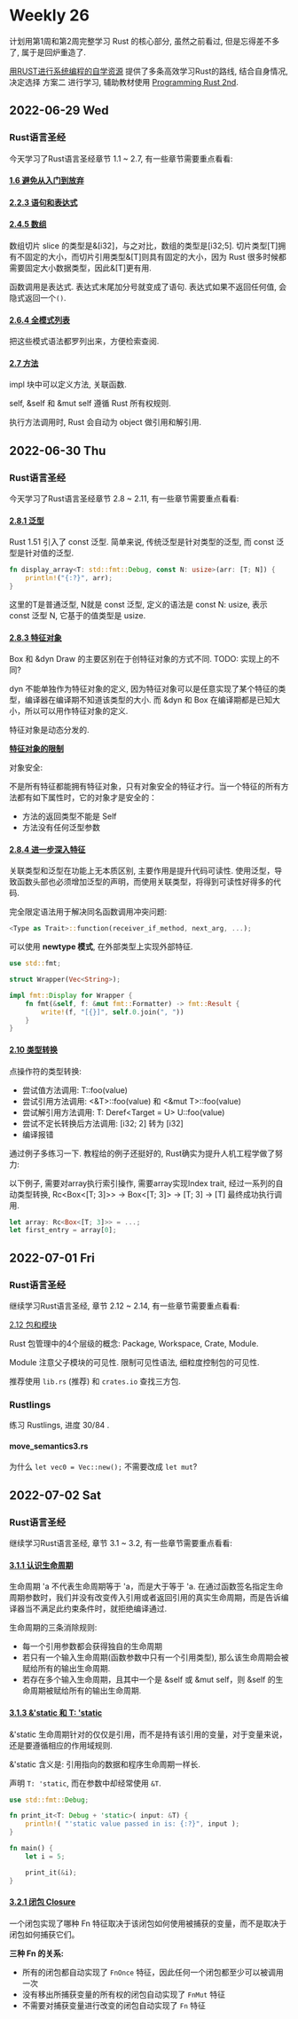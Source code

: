 # Weekly 26

计划用第1周和第2周完整学习 Rust 的核心部分, 虽然之前看过, 但是忘得差不多了, 属于是回炉重造了.

[用RUST进行系统编程的自学资源](https://github.com/rcore-os/rCore/wiki/study-resource-of-system-programming-in-RUST) 提供了多条高效学习Rust的路线, 结合自身情况, 决定选择 方案二 进行学习, 辅助教材使用 [Programming Rust 2nd](https://www.oreilly.com/library/view/programming-rust-2nd/9781492052586/).

## 2022-06-29 Wed

### Rust语言圣经

今天学习了Rust语言圣经章节 1.1 ~ 2.7, 有一些章节需要重点看看:

#### [1.6 避免从入门到放弃](https://course.rs/first-try/sth-you-should-not-do.html)

#### [2.2.3 语句和表达式](https://course.rs/basic/base-type/statement-expression.html)

#### [2.4.5 数组](https://course.rs/basic/compound-type/array.html)

数组切片 slice 的类型是&[i32]，与之对比，数组的类型是[i32;5]. 切片类型[T]拥有不固定的大小，而切片引用类型&[T]则具有固定的大小，因为 Rust 很多时候都需要固定大小数据类型，因此&[T]更有用.

函数调用是表达式. 表达式末尾加分号就变成了语句. 表达式如果不返回任何值, 会隐式返回一个`()`.

#### [2.6.4 全模式列表](https://course.rs/basic/match-pattern/all-patterns.html)

把这些模式语法都罗列出来，方便检索查阅.

#### [2.7 方法](https://course.rs/basic/method.html)

impl 块中可以定义方法, 关联函数.

self, &self 和 &mut self 遵循 Rust 所有权规则.

执行方法调用时, Rust 会自动为 object 做引用和解引用.

## 2022-06-30 Thu

### Rust语言圣经

今天学习了Rust语言圣经章节 2.8 ~ 2.11, 有一些章节需要重点看看:

#### [2.8.1 泛型](https://course.rs/basic/trait/generic.html)

Rust 1.51 引入了 const 泛型. 简单来说, 传统泛型是针对类型的泛型, 而 const 泛型是针对值的泛型.

```rust
fn display_array<T: std::fmt::Debug, const N: usize>(arr: [T; N]) {
    println!("{:?}", arr);
}
```

这里的T是普通泛型, N就是 const 泛型, 定义的语法是 const N: usize, 表示 const 泛型 N, 它基于的值类型是 usize.

#### [2.8.3 特征对象](https://course.rs/basic/trait/trait-object.html)

Box<dyn Draw> 和 &dyn Draw 的主要区别在于创特征对象的方式不同. TODO: 实现上的不同?

dyn 不能单独作为特征对象的定义, 因为特征对象可以是任意实现了某个特征的类型，编译器在编译期不知道该类型的大小. 而 &dyn 和 Box<dyn> 在编译期都是已知大小，所以可以用作特征对象的定义.

特征对象是动态分发的.

**[特征对象的限制](https://course.rs/basic/trait/trait-object.html#%E7%89%B9%E5%BE%81%E5%AF%B9%E8%B1%A1%E7%9A%84%E9%99%90%E5%88%B6)**

对象安全:

不是所有特征都能拥有特征对象，只有对象安全的特征才行。当一个特征的所有方法都有如下属性时，它的对象才是安全的：

- 方法的返回类型不能是 Self
- 方法没有任何泛型参数

#### [2.8.4 进一步深入特征](https://course.rs/basic/trait/advance-trait.html)

关联类型和泛型在功能上无本质区别, 主要作用是提升代码可读性. 使用泛型，导致函数头部也必须增加泛型的声明，而使用关联类型，将得到可读性好得多的代码.

完全限定语法用于解决同名函数调用冲突问题:

```rust
<Type as Trait>::function(receiver_if_method, next_arg, ...);
```

可以使用 **newtype 模式**, 在外部类型上实现外部特征.

```rust
use std::fmt;

struct Wrapper(Vec<String>);

impl fmt::Display for Wrapper {
    fn fmt(&self, f: &mut fmt::Formatter) -> fmt::Result {
        write!(f, "[{}]", self.0.join(", "))
    }
}
```

#### [2.10 类型转换](https://course.rs/basic/converse.html)

点操作符的类型转换:

- 尝试值方法调用: T::foo(value)
- 尝试引用方法调用: <&T>::foo(value) 和 <&mut T>::foo(value)
- 尝试解引用方法调用: T: Deref<Target = U> U::foo(value)
- 尝试不定长转换后方法调用: [i32; 2] 转为 [i32]
- 编译报错

通过例子多练习一下. 教程给的例子还挺好的, Rust确实为提升人机工程学做了努力:

以下例子, 需要对array执行索引操作, 需要array实现Index trait, 经过一系列的自动类型转换, Rc<Box<[T; 3]>> -> Box<[T; 3]> -> [T; 3] -> [T] 最终成功执行调用.

```rust
let array: Rc<Box<[T; 3]>> = ...;
let first_entry = array[0];
```

## 2022-07-01 Fri

### Rust语言圣经

继续学习Rust语言圣经, 章节 2.12 ~ 2.14, 有一些章节需要重点看看:

[2.12 包和模块](https://course.rs/basic/crate-module/intro.html)

Rust 包管理中的4个层级的概念: Package, Workspace, Crate, Module.

Module 注意父子模块的可见性. 限制可见性语法, 细粒度控制包的可见性.

推荐使用 `lib.rs` (推荐) 和 `crates.io` 查找三方包.

### Rustlings

练习 Rustlings, 进度 30/84 .

#### move_semantics3.rs

为什么 `let vec0 = Vec::new();` 不需要改成 `let mut`?

## 2022-07-02 Sat

### Rust语言圣经

继续学习Rust语言圣经, 章节 3.1 ~ 3.2, 有一些章节需要重点看看:

#### [3.1.1 认识生命周期](https://course.rs/advance/lifetime/basic.html)

生命周期 'a 不代表生命周期等于 'a，而是大于等于 'a. 在通过函数签名指定生命周期参数时，我们并没有改变传入引用或者返回引用的真实生命周期，而是告诉编译器当不满足此约束条件时，就拒绝编译通过.

生命周期的三条消除规则:

- 每一个引用参数都会获得独自的生命周期
- 若只有一个输入生命周期(函数参数中只有一个引用类型), 那么该生命周期会被赋给所有的输出生命周期.
- 若存在多个输入生命周期，且其中一个是 &self 或 &mut self，则 &self 的生命周期被赋给所有的输出生命周期.

#### [3.1.3 &'static 和 T: 'static](https://course.rs/advance/lifetime/static.html)

&'static 生命周期针对的仅仅是引用，而不是持有该引用的变量，对于变量来说，还是要遵循相应的作用域规则.

&'static 含义是: 引用指向的数据和程序生命周期一样长.

声明 `T: 'static`, 而在参数中却经常使用 `&T`.

```rust
use std::fmt::Debug;

fn print_it<T: Debug + 'static>( input: &T) {
    println!( "'static value passed in is: {:?}", input );
}

fn main() {
    let i = 5;

    print_it(&i);
}
```

#### [3.2.1 闭包 Closure](https://course.rs/advance/functional-programing/closure.html)

一个闭包实现了哪种 Fn 特征取决于该闭包如何使用被捕获的变量，而不是取决于闭包如何捕获它们。

**三种 Fn 的关系:**

- 所有的闭包都自动实现了 `FnOnce` 特征，因此任何一个闭包都至少可以被调用一次
- 没有移出所捕获变量的所有权的闭包自动实现了 `FnMut` 特征
- 不需要对捕获变量进行改变的闭包自动实现了 `Fn` 特征
